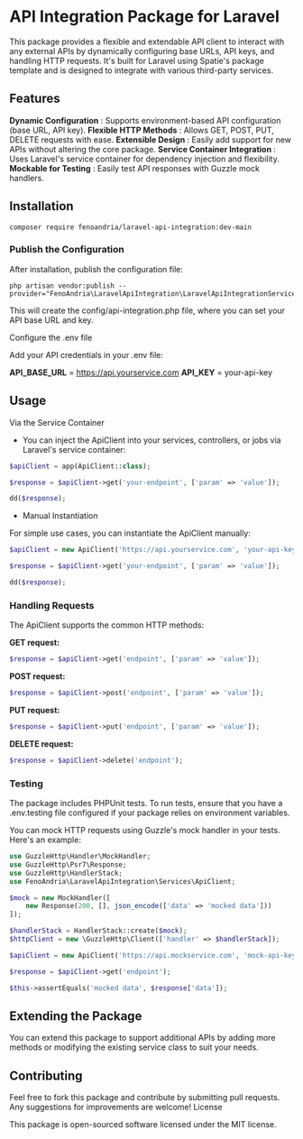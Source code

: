# API Integration Package for Laravel

This package provides a flexible and extendable API client to interact with any external APIs by dynamically configuring base URLs, API keys, and handling HTTP requests. It's built for Laravel using Spatie's package template and is designed to integrate with various third-party services.

## Features

**Dynamic Configuration** : Supports environment-based API configuration (base URL, API key).
**Flexible HTTP Methods** : Allows GET, POST, PUT, DELETE requests with ease.
**Extensible Design** : Easily add support for new APIs without altering the core package.
**Service Container Integration** : Uses Laravel's service container for dependency injection and flexibility.
**Mockable for Testing** : Easily test API responses with Guzzle mock handlers.

## Installation

    composer require fenoandria/laravel-api-integration:dev-main

### Publish the Configuration

After installation, publish the configuration file:

    php artisan vendor:publish --provider="FenoAndria\LaravelApiIntegration\LaravelApiIntegrationServiceProvider"

This will create the config/api-integration.php file, where you can set your API base URL and key.

Configure the .env file

Add your API credentials in your .env file:

**API_BASE_URL** = https://api.yourservice.com
**API_KEY** = your-api-key

## Usage
Via the Service Container

- You can inject the ApiClient into your services, controllers, or jobs via Laravel's service container:
```php
$apiClient = app(ApiClient::class);

$response = $apiClient->get('your-endpoint', ['param' => 'value']);

dd($response);
```
- Manual Instantiation

For simple use cases, you can instantiate the ApiClient manually:

```php
$apiClient = new ApiClient('https://api.yourservice.com', 'your-api-key');

$response = $apiClient->get('your-endpoint', ['param' => 'value']);

dd($response);
```

### Handling Requests

The ApiClient supports the common HTTP methods:

**GET request:**
```php
$response = $apiClient->get('endpoint', ['param' => 'value']);
```

**POST request:**

```php
$response = $apiClient->post('endpoint', ['param' => 'value']);
```

**PUT request:**

```php
$response = $apiClient->put('endpoint', ['param' => 'value']);
```

**DELETE request:**

```php
$response = $apiClient->delete('endpoint');
```

### Testing

The package includes PHPUnit tests. To run tests, ensure that you have a .env.testing file configured if your package relies on environment variables.

You can mock HTTP requests using Guzzle's mock handler in your tests. Here's an example:

```php
use GuzzleHttp\Handler\MockHandler;
use GuzzleHttp\Psr7\Response;
use GuzzleHttp\HandlerStack;
use FenoAndria\LaravelApiIntegration\Services\ApiClient;

$mock = new MockHandler([
    new Response(200, [], json_encode(['data' => 'mocked data']))
]);

$handlerStack = HandlerStack::create($mock);
$httpClient = new \GuzzleHttp\Client(['handler' => $handlerStack]);

$apiClient = new ApiClient('https://api.mockservice.com', 'mock-api-key', $httpClient);

$response = $apiClient->get('endpoint');

$this->assertEquals('mocked data', $response['data']);
```

## Extending the Package

You can extend this package to support additional APIs by adding more methods or modifying the existing service class to suit your needs.

## Contributing

Feel free to fork this package and contribute by submitting pull requests. Any suggestions for improvements are welcome!
License

This package is open-sourced software licensed under the MIT license.